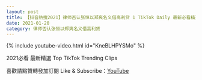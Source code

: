 ```yaml
---
layout: post
title: 【抖音熱搜2021】律师否认张恒以郑爽名义借高利贷 1 TikTok Daily 最新必看精選合集2021 01 20
date: 2021-01-20
category: 律师否认张恒以郑爽名义借高利贷
---
```


{% include youtube-video.html id="KneBLHPYSMo" %}

2021必看 最新精選 Top TikTok Trending Clips

喜歡請點贊轉發加訂閱 Like & Subscribe：[YouTube](https://www.youtube.com/channel/UCAoR7VcanIPd04uEq_GIylA/videos)

